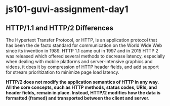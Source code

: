 # js101-guvi-assignment-day1

## HTTP/1.1 and HTTP/2 Differences
The Hypertext Transfer Protocol, or HTTP, is an application protocol that has been the de facto standard for communication on the World Wide Web since its invention in 1989. 
HTTP 1.1 came out in 1997 and in 2015 HTTP 2 was released which offered several methods to decrease latency, especially when dealing with mobile platforms and server-intensive graphics and videos, it does it by compression of HTTP header fields, and add support for stream prioritization to minimize page load latency. 

**HTTP/2 does not modify the application semantics of HTTP in any way. All the core concepts, such as HTTP methods, status codes, URIs, and header fields, remain in place. Instead, HTTP/2 modifies how the data is formatted (framed) and transported between the client and server.**
